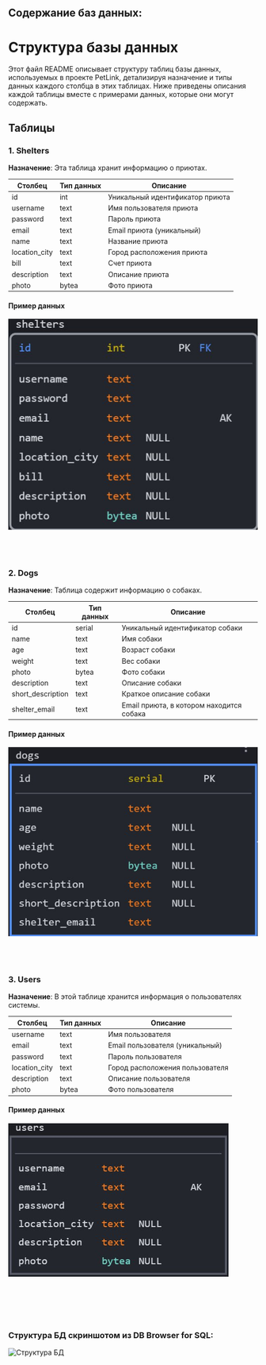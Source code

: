 ## Содержание баз данных:
# Структура базы данных

Этот файл README описывает структуру таблиц базы данных, используемых в проекте PetLink, детализируя назначение и типы данных каждого столбца в этих таблицах. Ниже приведены описания каждой таблицы вместе с примерами данных, которые они могут содержать.

## Таблицы

### 1. Shelters

**Назначение**: Эта таблица хранит информацию о приютах.

| Столбец        | Тип данных | Описание                                        |
|----------------|------------|-------------------------------------------------|
| id             | int        | Уникальный идентификатор приюта                 |
| username       | text       | Имя пользователя приюта                         |
| password       | text       | Пароль приюта                                   |
| email          | text       | Email приюта (уникальный)                       |
| name           | text       | Название приюта                                 |
| location_city  | text       | Город расположения приюта                       |
| bill           | text       | Счет приюта                                     |
| description    | text       | Описание приюта                                 |
| photo          | bytea      | Фото приюта                                     |

#### Пример данных
![Данные о приюте в схеме](./DataBases/Screenshots/sheltersScreen.jpg)
<br><br><br><br>

### 2. Dogs

**Назначение**: Таблица содержит информацию о собаках.

| Столбец             | Тип данных | Описание                                |
|---------------------|------------|-----------------------------------------|
| id                  | serial     | Уникальный идентификатор собаки         |
| name                | text       | Имя собаки                              |
| age                 | text       | Возраст собаки                          |
| weight              | text       | Вес собаки                              |
| photo               | bytea      | Фото собаки                             |
| description         | text       | Описание собаки                         |
| short_description   | text       | Краткое описание собаки                 |
| shelter_email       | text       | Email приюта, в котором находится собака|

#### Пример данных
![Данные о собаках в схеме](./DataBases/Screenshots/dogwScreen.jpg)
<br><br><br><br>

### 3. Users

**Назначение**: В этой таблице хранится информация о пользователях системы.

| Столбец        | Тип данных | Описание                            |
|----------------|------------|-------------------------------------|
| username       | text       | Имя пользователя                    |
| email          | text       | Email пользователя (уникальный)     |
| password       | text       | Пароль пользователя                 |
| location_city  | text       | Город расположения пользователя     |
| description    | text       | Описание пользователя               |
| photo          | bytea      | Фото пользователя                   |

#### Пример данных
![Данные о пользователях в схеме](./DataBases/Screenshots/usersScreen.jpg)

<br><br><br><br>
### Структура БД скриншотом из DB Browser for SQL:
![Структура БД](./DataBases/Screenshots/struct.png)
